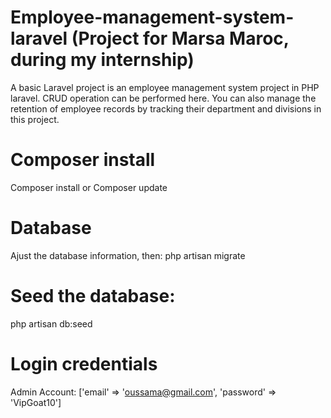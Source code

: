 # Employee-management-system-laravel (Project for Marsa Maroc, during my internship)
A basic Laravel project is an employee management system project in PHP laravel. CRUD operation can be performed here. You can also manage the retention of employee records by tracking their department and divisions in this project.
# Composer install
Composer install or Composer update
# Database
Ajust the database information, then:
php artisan migrate
# Seed the database:
php artisan db:seed
# Login credentials
Admin Account: ['email' => 'oussama@gmail.com', 'password' => 'VipGoat10']
